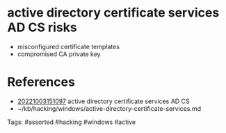 # active directory certificate services AD CS risks
- misconfigured certificate templates
- compromised CA private key

# References
- [20221003151097](/zet/20221003151097/README.md) active directory certificate services AD CS
- ~/kb/hacking/windows/active-directory-certificate-services.md

Tags:
    #assorted #hacking #windows #active
